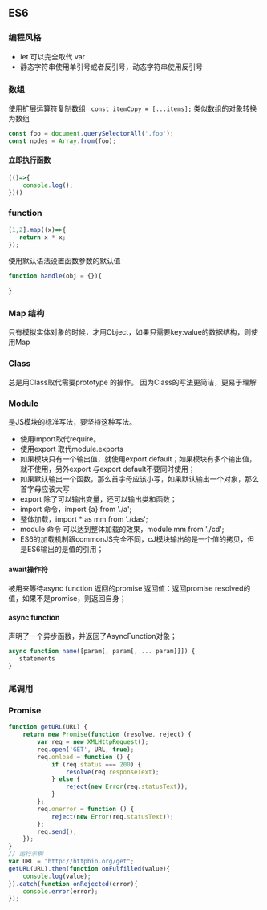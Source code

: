 ## ES6

### 编程风格
* let 可以完全取代 var
* 静态字符串使用单引号或者反引号，动态字符串使用反引号

### 数组
使用扩展运算符复制数组
``` const itemCopy = [...items];```
类似数组的对象转换为数组
```javascript
const foo = document.querySelectorAll('.foo');
const nodes = Array.from(foo);
```
#### 立即执行函数
```javascript
(()=>{
    console.log();
})()
```
### function
```javascript
[1,2].map((x)=>{
   return x * x; 
});

```
使用默认语法设置函数参数的默认值
```javascript
function handle(obj = {}){
    
}
```
### Map 结构
只有模拟实体对象的时候，才用Object，如果只需要key:value的数据结构，则使用Map
### Class
总是用Class取代需要prototype 的操作。 因为Class的写法更简洁，更易于理解
### Module
是JS模块的标准写法，要坚持这种写法。
* 使用import取代require。
* 使用export 取代module.exports 
* 如果模块只有一个输出值，就使用export default；如果模块有多个输出值，就不使用，另外export 与export default不要同时使用；
* 如果默认输出一个函数，那么首字母应该小写，如果默认输出一个对象，那么首字母应该大写
* export 除了可以输出变量，还可以输出类和函数；
* import 命令，import {a} from './a';
* 整体加载，import * as mm from './das';
* module 命令 可以达到整体加载的效果，module mm from './cd';
* ES6的加载机制跟commonJS完全不同，cJ模块输出的是一个值的拷贝，但是ES6输出的是值的引用；
#### await操作符
被用来等待async function 返回的promise
返回值：返回promise resolved的值，如果不是promise，则返回自身；

#### async function
声明了一个异步函数，并返回了AsyncFunction对象；
```javascript
async function name([param[, param[, ... param]]]) {
   statements
}
```
### 尾调用

### Promise
```javascript
function getURL(URL) {
    return new Promise(function (resolve, reject) {
        var req = new XMLHttpRequest();
        req.open('GET', URL, true);
        req.onload = function () {
            if (req.status === 200) {
                resolve(req.responseText);
            } else {
                reject(new Error(req.statusText));
            }
        };
        req.onerror = function () {
            reject(new Error(req.statusText));
        };
        req.send();
    });
}
// 运行示例
var URL = "http://httpbin.org/get";
getURL(URL).then(function onFulfilled(value){
    console.log(value);
}).catch(function onRejected(error){
    console.error(error);
});
```





























